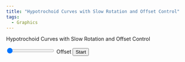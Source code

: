 ```yaml
---
title: "Hypotrochoid Curves with Slow Rotation and Offset Control"
tags:
  - Graphics
---
```


Hypotrochoid Curves with Slow Rotation and Offset Control

<canvas id="canvas" width="800" height="800"></canvas>
<input type="range" id="offsetSlider" min="1" max="240" value="1">
<label for="offsetSlider">Offset</label>
<button id="controlButton">Start</button>
<script>
    const canvas = document.getElementById('canvas');
    const ctx = canvas.getContext('2d');
    const width = canvas.width;
    const height = canvas.height;
    const offsetSlider = document.getElementById('offsetSlider');
    const controlButton = document.getElementById('controlButton');
    let offset = parseInt(offsetSlider.value);
    let isAnimating = false;
    let animationFrameId;
    offsetSlider.addEventListener('input', function() {
        offset = parseInt(this.value);
    });
    // Utility function to calculate the greatest common divisor (GCD)
    Math.gcd = function(a, b) {
        return b ? Math.gcd(b, a % b) : Math.abs(a);
    };
    function generateHypotrochoid(R, r, d, numPoints) {
        const points = [];
        const step = (2 * Math.PI * r / Math.gcd(R, r)) / numPoints;
        for (let t = 0; t <= 2 * Math.PI * r / Math.gcd(R, r); t += step) {
            const x = (R - r) * Math.cos(t) + d * Math.cos(((R - r) / r) * t);
            const y = (R - r) * Math.sin(t) - d * Math.sin(((R - r) / r) * t);
            points.push({ x: width / 2 + x, y: height / 2 - y });
        }
        return points;
    }
    function rotatePoint(point, angle, cx, cy) {
        const cosAngle = Math.cos(angle);
        const sinAngle = Math.sin(angle);
        const dx = point.x - cx;
        const dy = point.y - cy;
        return {
            x: cx + dx * cosAngle - dy * sinAngle,
            y: cy + dx * sinAngle + dy * cosAngle
        };
    }
    function rotatePoints(points, angle, cx, cy) {
        return points.map(point => rotatePoint(point, angle, cx, cy));
    }
    const points1 = generateHypotrochoid(200, 40, 60, 240);
    let rotationAngle = 0;
    let rotationStep = 1 * Math.PI / 180;
    let rotationDirection = 1;
    const maxRotation = 720 * Math.PI / 180;
    function drawHypotrochoids() {
        const rotatedPoints2 = rotatePoints(generateHypotrochoid(300, 60, 100, 240), rotationAngle, width / 2, height / 2);
        ctx.clearRect(0, 0, width, height);
        for (let i = 0; i < points1.length - 1; i++) {
            const adjustedIndex = (i + offset) % points1.length;
            ctx.beginPath();
            ctx.moveTo(points1[i].x, points1[i].y);
            ctx.lineTo(rotatedPoints2[i].x, rotatedPoints2[i].y);
            ctx.lineTo(points1[adjustedIndex].x, points1[adjustedIndex].y);
            ctx.strokeStyle = 'rgba(0, 0, 255, 0.5)';
            ctx.stroke();
        }
        ctx.beginPath();
        ctx.moveTo(points1[0].x, points1[0].y);
        for (let i = 1; i < points1.length; i++) {
            ctx.lineTo(points1[i].x, points1[i].y);
        }
        ctx.strokeStyle = 'red';
        ctx.stroke();

        ctx.beginPath();
        ctx.moveTo(rotatedPoints2[0].x, rotatedPoints2[0].y);
        for (let i = 1; i < rotatedPoints2.length; i++) {
            ctx.lineTo(rotatedPoints2[i].x, rotatedPoints2[i].y);
        }
        ctx.strokeStyle = 'green';
        ctx.stroke();
    }
    function animate() {
        if (isAnimating) {
            drawHypotrochoids();
            rotationAngle += rotationStep * rotationDirection;

            if (rotationAngle >= maxRotation || rotationAngle <= -maxRotation) {
                rotationDirection *= -1;
            }

            animationFrameId = requestAnimationFrame(animate);
        }
    }
    controlButton.addEventListener('click', () => {
        isAnimating = !isAnimating;
        if (isAnimating) {
            controlButton.textContent = "Stop";
            animate();
        } else {
            controlButton.textContent = "Start";
            cancelAnimationFrame(animationFrameId);
        }
    });
</script>
